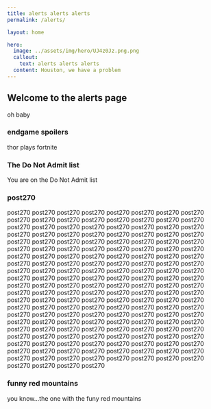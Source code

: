 ```yaml
---
title: alerts alerts alerts
permalink: /alerts/

layout: home

hero:
  image: ../assets/img/hero/UJ4z0Jz.png.png
  callout:
    text: alerts alerts alerts
  content: Houston, we have a problem
---
```


## Welcome to the alerts page
oh baby

<div class="usa-grid">
    <div class="usa-width-one-half">
    <div class="usa-alert usa-alert-warning">
        <div class="usa-alert-body">
            <h3 class="usa-alert-error">endgame spoilers</h3>
            <p class="usa-alert-text">thor plays fortnite</p>
        </div>
    </div>
    </div>
    <div class="usa-width-one-half">
    <div class="usa-alert usa-alert-error">
        <div class="usa-alert-body">
            <h3 class="usa-alert-heading">The Do Not Admit list</h3>
            <p class="usa-alert-text">You are on the Do Not Admit list</p>
        </div>
    </div>
    </div>
  </div>
  <div class="usa-grid">
      <div class="usa-width-one-half">
      <div class="usa-alert  usa-alert-info usa-alert-paragraph">
          <div class="usa-alert-body">
              <h3 class="usa-alert-heading">post270</h3>
              <p class="usa-alert-text">post270 post270 post270 post270 post270 post270 post270 post270 post270 post270 post270 post270 post270 post270 post270 post270 post270 post270 post270 post270 post270 post270 post270 post270 post270 post270 post270 post270 post270 post270 post270 post270 post270 post270 post270 post270 post270 post270 post270 post270 post270 post270 post270 post270 post270 post270 post270 post270 post270 post270 post270 post270 post270 post270 post270 post270 post270 post270 post270 post270 post270 post270 post270 post270 post270 post270 post270 post270 post270 post270 post270 post270 post270 post270 post270 post270 post270 post270 post270 post270 post270 post270 post270 post270 post270 post270 post270 post270 post270 post270 post270 post270 post270 post270 post270 post270 post270 post270 post270 post270 post270 post270 post270 post270 post270 post270 post270 post270 post270 post270 post270 post270 post270 post270 post270 post270 post270 post270 post270 post270 post270 post270 post270 post270 post270 post270 post270 post270 post270 post270 post270 post270 post270 post270 post270 post270 post270 post270 post270 post270 post270 post270 post270 post270 post270 post270 post270 post270 post270 post270 post270 post270 post270 post270 post270 post270 post270 post270 post270 post270 post270 post270 post270 post270 post270 post270 post270 post270 post270 post270 post270 post270</p>
          </div>
      </div>
      </div>
      <div class="usa-width-one-half">
      <div class="usa-alert usa-alert-warning">
          <div class="usa-alert-body">
              <h3 class="usa-alert-heading">funny red mountains</h3>
              <p class="usa-alert-text">you know...the one with the funy red mountains</p>
          </div>
      </div>
      </div>
    </div>

